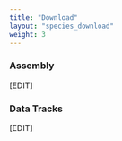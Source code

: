 ```yaml
---
title: "Download"
layout: "species_download"
weight: 3
---
```


### Assembly

[EDIT]

### Data Tracks

[EDIT]
